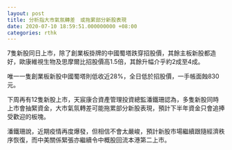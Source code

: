 ```yaml
---
layout: post
title: 分析指大市氣氛轉差　或拖累部分新股表現
date: 2020-07-10 18:59:51.000000000 +08:00
categories: rthk
---
```


7隻新股同日上市，除了創業板掛牌的中國蜀塔跌穿招股價，其餘主板新股都造好，歐康維視生物及思摩爾比招股價高1.5倍，其餘升幅介乎約2成至4成。

唯一一隻創業板新股中國蜀塔則低收近28%，全日低於招股價，一手帳面蝕830元。

下周再有12隻新股上市，天宸康合資產管理投資總監潘鐵珊認為，多隻新股同時上市會抽緊資金，大市氣氛轉差可能拖累部分新股表現，預計下半年資金只會追捧受歡迎的板塊。

潘鐵珊說，近期疫情再度爆發，但相信不會太嚴峻，預計新股市場繼續跟隨經濟秩序恢復，而中美關係緊張亦繼續令中概股回流本港第二上市。
